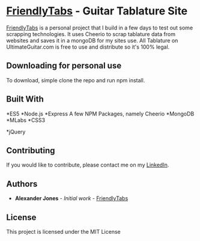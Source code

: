 # [FriendlyTabs](http://friendlytabs.herokuapp.com/home) - Guitar Tablature Site

[FriendlyTabs](https://justtabs.http://friendlytabs.herokuapp.com/home.com/home) is a personal project that I build in a few days to test out some scrapping technologies. It uses Cheerio to scrap tablature data from websites and saves it in a mongoDB for my sites use. All Tablature on UltimateGuitar.com is free to use and distribute so it's 100% legal.

## Downloading for personal use

To download, simple clone the repo and run npm install.

## Built With
*ES5
*Node.js
*Express
A few NPM Packages, namely Cheerio
*MongoDB
*MLabs
*CSS3

*jQuery


## Contributing

If you would like to contribute, please contact me on my [LinkedIn](https://www.linkedin.com/in/alexander-jones-2942b190
).

## Authors

* **Alexander Jones** - *Initial work* - [FriendlyTabs](http://friendlytabs.herokuapp.com/home)

## License

This project is licensed under the MIT License
